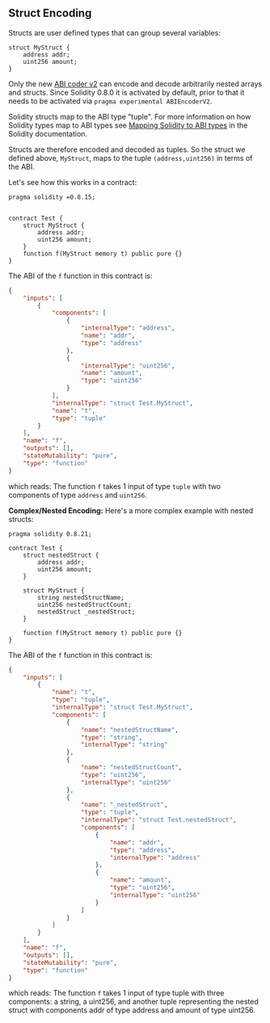 ## Struct Encoding

Structs are user defined types that can group several variables:

```solidity
struct MyStruct {
    address addr;
    uint256 amount;
}
```

Only the new [ABI coder v2](https://docs.soliditylang.org/en/latest/layout-of-source-files.html#abi-coder-pragma) can encode and decode arbitrarily nested arrays and structs. Since Solidity 0.8.0 it is activated by default, prior to that it needs to be activated via `pragma experimental ABIEncoderV2`.

Solidity structs map to the ABI type "tuple". For more information on how Solidity types map to ABI types see [Mapping Solidity to ABI types](https://docs.soliditylang.org/en/latest/abi-spec.html#mapping-solidity-to-abi-types) in the Solidity documentation.

Structs are therefore encoded and decoded as tuples. So the struct we defined above, `MyStruct`, maps to the tuple `(address,uint256)` in terms of the ABI.

Let's see how this works in a contract:

```solidity
pragma solidity =0.8.15;


contract Test {
    struct MyStruct {
        address addr;
        uint256 amount;
    }
    function f(MyStruct memory t) public pure {}
}
```

The ABI of the `f` function in this contract is:

```json
{
	"inputs": [
		{
			"components": [
				{
					"internalType": "address",
					"name": "addr",
					"type": "address"
				},
				{
					"internalType": "uint256",
					"name": "amount",
					"type": "uint256"
				}
			],
			"internalType": "struct Test.MyStruct",
			"name": "t",
			"type": "tuple"
		}
	],
	"name": "f",
	"outputs": [],
	"stateMutability": "pure",
	"type": "function"
}
```

which reads: The function `f` takes 1 input of type `tuple` with two components of type `address` and `uint256`.

**Complex/Nested Encoding:**
Here's a more complex example with nested structs:

```solidity
pragma solidity 0.8.21;

contract Test {
    struct nestedStruct {
        address addr;
        uint256 amount;
    }

    struct MyStruct {
        string nestedStructName;
        uint256 nestedStructCount;
        nestedStruct _nestedStruct;
    }

    function f(MyStruct memory t) public pure {}
}
```
The ABI of the `f` function in this contract is:

```json
{
    "inputs": [
        {
            "name": "t",
            "type": "tuple",
            "internalType": "struct Test.MyStruct",
            "components": [
                {
                    "name": "nestedStructName",
                    "type": "string",
                    "internalType": "string"
                },
                {
                    "name": "nestedStructCount",
                    "type": "uint256",
                    "internalType": "uint256"
                },
                {
                    "name": "_nestedStruct",
                    "type": "tuple",
                    "internalType": "struct Test.nestedStruct",
                    "components": [
                        {
                            "name": "addr",
                            "type": "address",
                            "internalType": "address"
                        },
                        {
                            "name": "amount",
                            "type": "uint256",
                            "internalType": "uint256"
                        }
                    ]
                }
            ]
        }
    ],
    "name": "f",
    "outputs": [],
    "stateMutability": "pure",
    "type": "function"
}
```
which reads: The function `f` takes 1 input of type tuple with three components: a string, a uint256, and another tuple representing the nested struct with components addr of type address and amount of type uint256.
